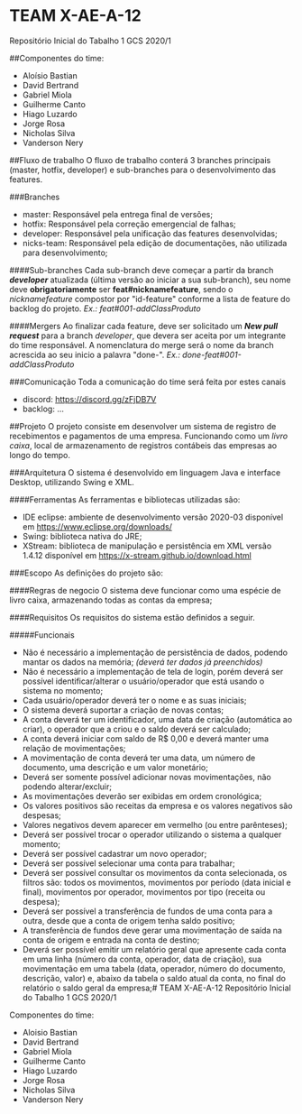 # TEAM X-AE-A-12
Repositório Inicial do Tabalho 1 GCS 2020/1

##Componentes do time:
- Aloísio Bastian
- David Bertrand
- Gabriel Miola
- Guilherme Canto
- Hiago Luzardo
- Jorge Rosa
- Nicholas Silva
- Vanderson Nery

##Fluxo de trabalho
O fluxo de trabalho conterá 3 branches principais (master, hotfix, developer) e sub-branches para o desenvolvimento das features.

###Branches
- master: Responsável pela entrega final de versões;
- hotfix: Responsável pela correção emergencial de falhas;
- developer: Responsável pela unificação das features desenvolvidas;
- nicks-team: Responsável pela edição de documentações, não utilizada para desenvolvimento;

####Sub-branches
Cada sub-branch deve começar a partir da branch ***developer*** atualizada (última versão ao iniciar a sua sub-branch), seu nome deve **obrigatoriamente** ser **feat#nicknamefeature**, sendo o *nicknamefeature* compostor por "id-feature" conforme a lista de feature do backlog do projeto.
*Ex.: feat#001-addClassProduto*

####Mergers
Ao finalizar cada feature, deve ser solicitado um ***New pull request*** para a branch *developer*, que devera ser aceita por um integrante do time responsável.
A nomenclatura do merge será o nome da branch acrescida ao seu inicio a palavra "done-".
*Ex.: done-feat#001-addClassProduto*

###Comunicação
Toda a comunicação do time será feita por estes canais
- discord: https://discord.gg/zFjDB7V
- backlog: ...

##Projeto
O projeto consiste em desenvolver um sistema de registro de recebimentos e pagamentos de uma empresa. Funcionando como um *livro caixa*, local de armazenamento de registros contábeis das empresas ao longo do tempo.

###Arquitetura
O sistema é desenvolvido em linguagem Java e interface Desktop, utilizando Swing e XML.

####Ferramentas
As ferramentas e bibliotecas utilizadas são:
- IDE eclipse: ambiente de desenvolvimento versão 2020-03 disponível em https://www.eclipse.org/downloads/
- Swing: biblioteca nativa do JRE;
- XStream: biblioteca de manipulação e persistência em XML versão 1.4.12 disponível em https://x-stream.github.io/download.html

###Escopo
As definições do projeto são:

####Regras de negocio
O sistema deve funcionar como uma espécie de livro caixa, armazenando todas as contas da empresa;

####Requisitos
Os requisitos do sistema estão definidos a seguir.

#####Funcionais
- Não é necessário a implementação de persistência de dados, podendo mantar os dados na memória; *(deverá ter dados já preenchidos)*
- Não é necessário a implementação de tela de login, porém deverá ser possível identificar/alterar o usuário/operador que está usando o sistema no momento;
- Cada usuário/operador deverá ter o nome e as suas iniciais;
- O sistema deverá suportar a criação de novas contas;
- A conta deverá ter um identificador, uma data de criação (automática ao criar), o operador que a criou e o saldo deverá ser calculado;
- A conta deverá iniciar com saldo de R$ 0,00 e deverá manter uma relação de movimentações;
- A movimentação de conta deverá ter uma data, um número de documento, uma descrição e um valor monetário;
- Deverá ser somente possível adicionar novas movimentações, não podendo alterar/excluir;
- As movimentações deverão ser exibidas em ordem cronológica;
- Os valores positivos são receitas da empresa e os valores negativos são despesas;
- Valores negativos devem aparecer em vermelho (ou entre parênteses);
- Deverá ser possível trocar o operador utilizando o sistema a qualquer momento;
- Deverá ser possível cadastrar um novo operador;
- Deverá ser possível selecionar uma conta para trabalhar;
- Deverá ser possível consultar os movimentos da conta selecionada, os filtros são: todos os movimentos, movimentos por período (data inicial e final), movimentos por operador, movimentos por tipo (receita ou despesa);
- Deverá ser possível a transferência de fundos de uma conta para a outra, desde que a conta de origem tenha saldo positivo;
- A transferência de fundos deve gerar uma movimentação de saída na conta de origem e entrada na conta de destino;
- Deverá ser possível emitir um relatório geral que apresente cada conta em uma linha (número da conta, operador, data de criação), sua movimentação em uma tabela (data, operador, número do documento, descrição, valor) e, abaixo da tabela o saldo atual da conta, no final do relatório o saldo geral da empresa;# TEAM X-AE-A-12
Repositório Inicial do Tabalho 1 GCS 2020/1

Componentes do time:
- Aloisio Bastian
- David Bertrand
- Gabriel Miola
- Guilherme Canto
- Hiago Luzardo
- Jorge Rosa
- Nicholas Silva
- Vanderson Nery
